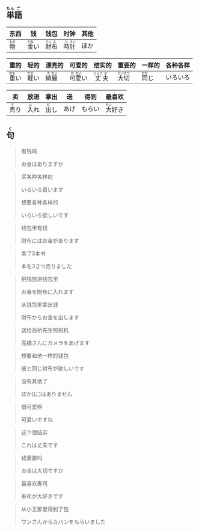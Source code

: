 ## <ruby>単<rt>たん</rt>語<rt>ご</rt></ruby>

| 东西                        | 钱                          | 钱包                                   | 时钟                                   | 其他  |
| ------------------------- | -------------------------- | ------------------------------------ | ------------------------------------ | --- |
| <ruby>物<rt>もの</rt></ruby> | <ruby>金<rt>かね</rt>い</ruby> | <ruby>財<rt>さい</rt>布<rt>ふ</rt></ruby> | <ruby>時<rt>と</rt>計<rt>けい</rt></ruby> | ほか  |

| 重的                         | 轻的                         | 漂亮的                                  | 可爱的                                   | 结实的                                   | 重要的                                   | 一样的                        | 各种各样 |
| -------------------------- | -------------------------- | ------------------------------------ | ------------------------------------- | ------------------------------------- | ------------------------------------- | -------------------------- | ---- |
| <ruby>重<rt>おも</rt>い</ruby> | <ruby>軽<rt>かる</rt>い</ruby> | <ruby>綺<rt>き</rt>麗<rt>れい</rt></ruby> | <ruby>可<rt>か</rt>愛<rt>わい</rt>い</ruby> | <ruby>丈<rt>じょう</rt>夫<rt>ぶ</rt></ruby> | <ruby>大<rt>たい</rt>切<rt>せつ</rt></ruby> | <ruby>同<rt>おな</rt>じ</ruby> | いろいろ |

| 卖                         | 放进                        | 拿出                        | 送   | 得到  | 最喜欢                         |
| ------------------------- | ------------------------- | ------------------------- | --- | --- | --------------------------- |
| <ruby>売<rt>う</rt>り</ruby> | <ruby>入<rt>い</rt>れ</ruby> | <ruby>出<rt>だ</rt>し</ruby> | あげ  | もらい | <ruby>大<rt>だい</rt>好き</ruby> |

## <ruby>句<rt>く</rt></ruby>

> 有钱吗
> 
> お金はありますか

> 买各种各样的
> 
> いろいろ買います
> 
> 想要各种各样的
> 
> いろいろ欲しいです

> 钱包里有钱
> 
> 財布にはお金があります

> 卖了3本书
> 
> 本を3さつ売りました

> 把钱放进钱包里
> 
> お金を財布に入れます
> 
> 从钱包里拿出钱
> 
> 財布からお金を出します

> 送给高桥先生照相机
> 
> 高橋さんにカメラをあげます

> 想要和他一样的钱包
> 
> 彼と同じ財布が欲しいです

> 没有其他了
> 
> ほか(に)はありません

> 很可爱啊
> 
> 可愛いですね

> 这个很结实
> 
> これは丈夫です

> 钱重要吗
> 
> お金は大切ですか

> 最喜欢寿司
> 
> 寿司が大好きです

> 从小王那里得到了包
> 
> ワンさんからカバンをもらいました
